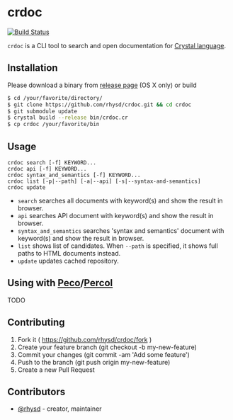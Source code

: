 crdoc
=======
[![Build Status](https://travis-ci.org/rhysd/crdoc.svg)](https://travis-ci.org/rhysd/crdoc)

`crdoc` is a CLI tool to search and open documentation for [Crystal language](https://github.com/manastech/crystal).

## Installation

Please download a binary from [release page](https://github.com/rhysd/crdoc/releases) (OS X only) or build

```sh
$ cd /your/favorite/directory/
$ git clone https://github.com/rhysd/crdoc.git && cd crdoc
$ git submodule update
$ crystal build --release bin/crdoc.cr
$ cp crdoc /your/favorite/bin
```

## Usage

```
crdoc search [-f] KEYWORD...
crdoc api [-f] KEYWORD...
crdoc syntax_and_semantics [-f] KEYWORD...
crdoc list [-p|--path] [-a|--api] [-s|--syntax-and-semantics]
crdoc update
```

- `search` searches all documents with keyword(s) and show the result in browser.
- `api` searches API document with keyword(s) and show the result in browser.
- `syntax_and_semantics` searches 'syntax and semantics' document with keyword(s) and show the result in browser.
- `list` shows list of candidates.  When `--path` is specified, it shows full paths to HTML documents instead.
- `update` updates cached repository.

## Using with [Peco](https://github.com/peco/peco)/[Percol](https://github.com/mooz/percol)

TODO

## Contributing

1. Fork it ( https://github.com/rhysd/crdoc/fork )
2. Create your feature branch (git checkout -b my-new-feature)
3. Commit your changes (git commit -am 'Add some feature')
4. Push to the branch (git push origin my-new-feature)
5. Create a new Pull Request

## Contributors

- [@rhysd](https://github.com/rhysd) - creator, maintainer
